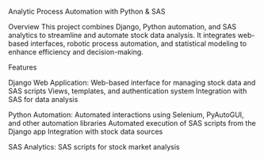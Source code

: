 Analytic Process Automation with Python & SAS

Overview
This project combines Django, Python automation, and SAS analytics to streamline and automate stock data analysis. It integrates web-based interfaces, robotic process automation, and statistical modeling to enhance efficiency and decision-making.

Features

Django Web Application:
Web-based interface for managing stock data and SAS scripts
Views, templates, and authentication system
Integration with SAS for data analysis

Python Automation:
Automated interactions using Selenium, PyAutoGUI, and other automation libraries
Automated execution of SAS scripts from the Django app
Integration with stock data sources

SAS Analytics:
SAS scripts for stock market analysis
